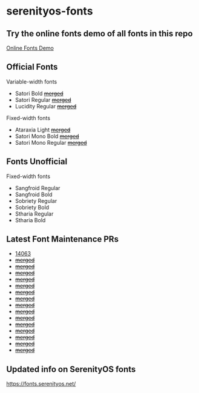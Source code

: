 # serenityos-fonts

## Try the online fonts demo of all fonts in this repo
[Online Fonts Demo](https://djwisdom.github.io/font-family)

## Official Fonts

Variable-width fonts
  - Satori Bold    ~~[merged](https://github.com/SerenityOS/serenity/pull/13056)~~
  - Satori Regular ~~[merged](https://github.com/SerenityOS/serenity/pull/13056)~~
  - Lucidity Regular ~~[merged](https://github.com/SerenityOS/serenity/pull/13305)~~

Fixed-width fonts
  - Ataraxia Light      ~~[merged](https://github.com/SerenityOS/serenity/pull/13087)~~
  - Satori Mono Bold    ~~[merged]( https://github.com/SerenityOS/serenity/pull/13066)~~
  - Satori Mono Regular ~~[merged]( https://github.com/SerenityOS/serenity/pull/13066)~~

## Fonts Unofficial

Fixed-width fonts
  - Sangfroid Regular
  - Sangfroid Bold
  - Sobriety Regular
  - Sobriety Bold
  - Stharia Regular
  - Stharia Bold

## Latest Font Maintenance PRs
- [14063](https://github.com/SerenityOS/serenity/pull/14063)
- ~~[merged](https://github.com/SerenityOS/serenity/pull/13599)~~
- ~~[merged](https://github.com/SerenityOS/serenity/pull/13570)~~
- ~~[merged](https://github.com/SerenityOS/serenity/pull/13546)~~
- ~~[merged](https://github.com/SerenityOS/serenity/pull/13519)~~
- ~~[merged](https://github.com/SerenityOS/serenity/pull/13511)~~
- ~~[merged](https://github.com/SerenityOS/serenity/pull/13467)~~
- ~~[merged](https://github.com/SerenityOS/serenity/pull/13466)~~
- ~~[merged](https://github.com/SerenityOS/serenity/pull/13465)~~
- ~~[merged](https://github.com/SerenityOS/serenity/pull/13442)~~
- ~~[merged](https://github.com/SerenityOS/serenity/pull/13441)~~
- ~~[merged](https://github.com/SerenityOS/serenity/pull/13359)~~
- ~~[merged](https://github.com/SerenityOS/serenity/pull/13358)~~
- ~~[merged](https://github.com/SerenityOS/serenity/pull/13331)~~
- ~~[merged](https://github.com/SerenityOS/serenity/pull/13330)~~
- ~~[merged](https://github.com/SerenityOS/serenity/pull/13257)~~

## Updated info on SerenityOS fonts
https://fonts.serenityos.net/
